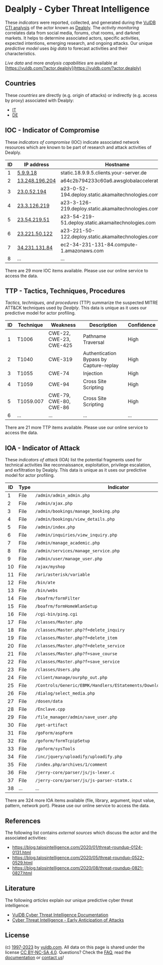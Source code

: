 # Dealply - Cyber Threat Intelligence

These _indicators_ were reported, collected, and generated during the [VulDB CTI analysis](https://vuldb.com/?kb.cti) of the actor known as [Dealply](https://vuldb.com/?actor.dealply). The _activity monitoring_ correlates data from social media, forums, chat rooms, and darknet markets. It helps to determine associated actors, specific activities, expected intentions, emerging research, and ongoing attacks. Our unique _predictive model_ uses _big data_ to forecast activities and their characteristics.

_Live data_ and more _analysis capabilities_ are available at [https://vuldb.com/?actor.dealply](https://vuldb.com/?actor.dealply)

## Countries

These _countries_ are directly (e.g. origin of attacks) or indirectly (e.g. access by proxy) associated with Dealply:

* [IT](https://vuldb.com/?country.it)
* [DE](https://vuldb.com/?country.de)

## IOC - Indicator of Compromise

These _indicators of compromise_ (IOC) indicate associated network resources which are known to be part of research and attack activities of Dealply.

ID | IP address | Hostname | Campaign | Confidence
-- | ---------- | -------- | -------- | ----------
1 | [5.9.9.18](https://vuldb.com/?ip.5.9.9.18) | static.18.9.9.5.clients.your-server.de | - | High
2 | [13.248.196.204](https://vuldb.com/?ip.13.248.196.204) | a64c2b794233c60a6.awsglobalaccelerator.com | - | High
3 | [23.0.52.194](https://vuldb.com/?ip.23.0.52.194) | a23-0-52-194.deploy.static.akamaitechnologies.com | - | High
4 | [23.3.126.219](https://vuldb.com/?ip.23.3.126.219) | a23-3-126-219.deploy.static.akamaitechnologies.com | - | High
5 | [23.54.219.51](https://vuldb.com/?ip.23.54.219.51) | a23-54-219-51.deploy.static.akamaitechnologies.com | - | High
6 | [23.221.50.122](https://vuldb.com/?ip.23.221.50.122) | a23-221-50-122.deploy.static.akamaitechnologies.com | - | High
7 | [34.231.131.84](https://vuldb.com/?ip.34.231.131.84) | ec2-34-231-131-84.compute-1.amazonaws.com | - | Medium
8 | ... | ... | ... | ...

There are 29 more IOC items available. Please use our online service to access the data.

## TTP - Tactics, Techniques, Procedures

_Tactics, techniques, and procedures_ (TTP) summarize the suspected MITRE ATT&CK techniques used by _Dealply_. This data is unique as it uses our predictive model for actor profiling.

ID | Technique | Weakness | Description | Confidence
-- | --------- | -------- | ----------- | ----------
1 | T1006 | CWE-22, CWE-23, CWE-425 | Pathname Traversal | High
2 | T1040 | CWE-319 | Authentication Bypass by Capture-replay | High
3 | T1055 | CWE-74 | Injection | High
4 | T1059 | CWE-94 | Cross Site Scripting | High
5 | T1059.007 | CWE-79, CWE-80, CWE-86 | Cross Site Scripting | High
6 | ... | ... | ... | ...

There are 21 more TTP items available. Please use our online service to access the data.

## IOA - Indicator of Attack

These _indicators of attack_ (IOA) list the potential fragments used for technical activities like reconnaissance, exploitation, privilege escalation, and exfiltration by Dealply. This data is unique as it uses our predictive model for actor profiling.

ID | Type | Indicator | Confidence
-- | ---- | --------- | ----------
1 | File | `/admin/admin_admin.php` | High
2 | File | `/admin/ajax.php` | High
3 | File | `/admin/bookings/manage_booking.php` | High
4 | File | `/admin/bookings/view_details.php` | High
5 | File | `/admin/index.php` | High
6 | File | `/admin/inquiries/view_inquiry.php` | High
7 | File | `/admin/manage_academic.php` | High
8 | File | `/admin/services/manage_service.php` | High
9 | File | `/admin/user/manage_user.php` | High
10 | File | `/ajax/myshop` | Medium
11 | File | `/ari/asterisk/variable` | High
12 | File | `/bin/ate` | Medium
13 | File | `/bin/webs` | Medium
14 | File | `/boafrm/formFilter` | High
15 | File | `/boafrm/formHomeWlanSetup` | High
16 | File | `/cgi-bin/ping.cgi` | High
17 | File | `/classes/Master.php` | High
18 | File | `/classes/Master.php?f=delete_inquiry` | High
19 | File | `/classes/Master.php?f=delete_item` | High
20 | File | `/classes/Master.php?f=delete_service` | High
21 | File | `/classes/Master.php?f=save_course` | High
22 | File | `/classes/Master.php?f=save_service` | High
23 | File | `/classes/Users.php` | High
24 | File | `/client/manage/ourphp_out.php` | High
25 | File | `/Controls/Generic/EBMK/Handlers/EStatements/DownloadEStatement.ashx` | High
26 | File | `/dialog/select_media.php` | High
27 | File | `/dosen/data` | Medium
28 | File | `/Enclave.cpp` | Medium
29 | File | `/file_manager/admin/save_user.php` | High
30 | File | `/get-artifact` | High
31 | File | `/goForm/aspForm` | High
32 | File | `/goform/formTcpipSetup` | High
33 | File | `/goform/sysTools` | High
34 | File | `/inc/jquery/uploadify/uploadify.php` | High
35 | File | `/index.php/archives/1/comment` | High
36 | File | `/jerry-core/parser/js/js-lexer.c` | High
37 | File | `/jerry-core/parser/js/js-parser-statm.c` | High
38 | ... | ... | ...

There are 324 more IOA items available (file, library, argument, input value, pattern, network port). Please use our online service to access the data.

## References

The following list contains _external sources_ which discuss the actor and the associated activities:

* https://blog.talosintelligence.com/2020/01/threat-roundup-0124-0131.html
* https://blog.talosintelligence.com/2020/05/threat-roundup-0522-0529.html
* https://blog.talosintelligence.com/2020/08/threat-roundup-0821-0827.html

## Literature

The following _articles_ explain our unique predictive cyber threat intelligence:

* [VulDB Cyber Threat Intelligence Documentation](https://vuldb.com/?kb.cti)
* [Cyber Threat Intelligence - Early Anticipation of Attacks](https://www.scip.ch/en/?labs.20201022)

## License

(c) [1997-2023](https://vuldb.com/?kb.changelog) by [vuldb.com](https://vuldb.com/?kb.about). All data on this page is shared under the license [CC BY-NC-SA 4.0](https://creativecommons.org/licenses/by-nc-sa/4.0/). Questions? Check the [FAQ](https://vuldb.com/?kb.faq), read the [documentation](https://vuldb.com/?kb) or [contact us](https://vuldb.com/?contact)!
